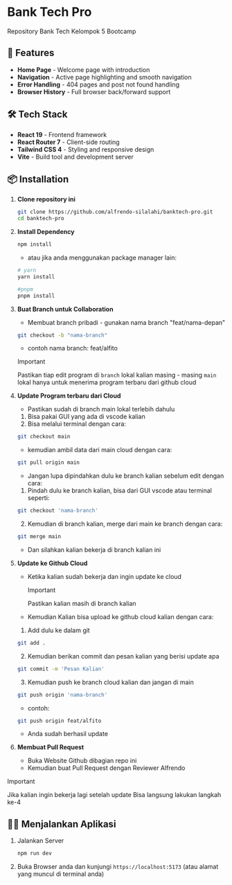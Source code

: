 # Bank Tech Pro

Repository Bank Tech Kelompok 5 Bootcamp

## 🚀 Features

- **Home Page** - Welcome page with introduction
- **Navigation** - Active page highlighting and smooth navigation
- **Error Handling** - 404 pages and post not found handling
- **Browser History** - Full browser back/forward support

## 🛠️ Tech Stack

- **React 19** - Frontend framework
- **React Router 7** - Client-side routing
- **Tailwind CSS 4** - Styling and responsive design
- **Vite** - Build tool and development server

## 📦 Installation

1. **Clone repository ini**

   ```bash
   git clone https://github.com/alfrendo-silalahi/banktech-pro.git
   cd banktech-pro
   ```

2. **Install Dependency**

   ```bash
   npm install
   ```

   - atau jika anda menggunakan package manager lain:

   ```bash
   # yarn
   yarn install

   #pnpm
   pnpm install
   ```

3. **Buat Branch untuk Collaboration**

   - Membuat branch pribadi - gunakan nama branch "feat/nama-depan"

   ```bash
   git checkout -b "nama-branch"
   ```

   - contoh nama branch: feat/alfito

   > [!IMPORTANT]
   > Pastikan tiap edit program di `branch` lokal kalian masing - masing
   > `main` lokal hanya untuk menerima program terbaru dari github cloud

4. **Update Program terbaru dari Cloud**

   - Pastikan sudah di branch main lokal terlebih dahulu

   1. Bisa pakai GUI yang ada di vscode kalian
   2. Bisa melalui terminal dengan cara:

   ```bash
   git checkout main
   ```

   - kemudian ambil data dari main cloud dengan cara:

   ```bash
   git pull origin main
   ```

   - Jangan lupa dipindahkan dulu ke branch kalian sebelum edit dengan cara:

   1. Pindah dulu ke branch kalian, bisa dari GUI vscode atau terminal seperti:

   ```bash
   git checkout 'nama-branch'
   ```

   2. Kemudian di branch kalian, merge dari main ke branch dengan cara:

   ```bash
   git merge main
   ```

   - Dan silahkan kalian bekerja di branch kalian ini

5. **Update ke Github Cloud**

   - Ketika kalian sudah bekerja dan ingin update ke cloud

     > [!IMPORTANT]
     > Pastikan kalian masih di branch kalian

   - Kemudian Kalian bisa upload ke github cloud kalian dengan cara:

   1. Add dulu ke dalam git

   ```bash
   git add .
   ```

   2. Kemudian berikan commit dan pesan kalian yang berisi update apa

   ```bash
   git commit -m 'Pesan Kalian'
   ```

   3. Kemudian push ke branch cloud kalian dan jangan di main

   ```bash
   git push origin 'nama-branch'
   ```

   - contoh:

   ```bash
   git push origin feat/alfito
   ```

   - Anda sudah berhasil update

6. **Membuat Pull Request**
   - Buka Website Github dibagian repo ini
   - Kemudian buat Pull Request dengan Reviewer Alfrendo

> [!IMPORTANT]
> Jika kalian ingin bekerja lagi setelah update
> Bisa langsung lakukan langkah ke-4

## 🏃‍♂️ Menjalankan Aplikasi

1. Jalankan Server

   ```bash
   npm run dev
   ```

2. Buka Browser anda dan kunjungi `https://localhost:5173` (atau alamat yang muncul di terminal anda)